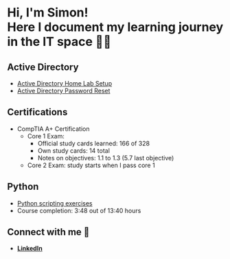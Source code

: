 <h1>Hi, I'm Simon!<br/>
<a>Here I document my learning journey in the IT space 👨‍💻</a></h2>

<h2>Active Directory</h2>

- [Active Directory Home Lab Setup](https://github.com/rohrersimon/Active-Directory-Home-Lab)
- [Active Directory Password Reset](https://github.com/rohrersimon/Active-Directory-Password-Reset)

<h2>Certifications</h2>

- CompTIA A+ Certification
  - Core 1 Exam:
    - Official study cards learned: 166 of 328
    - Own study cards: 14 total
    - Notes on objectives: 1.1 to 1.3 (5.7 last objective)
  - Core 2 Exam: study starts when I pass core 1

<h2>Python</h2>

- [Python scripting exercises](https://github.com/rohrersimon/Python-for-Everybody)
- Course completion: 3:48 out of 13:40 hours

<h2> Connect with me 🤳</h2>

- <b>[LinkedIn](https://www.linkedin.com/in/rohrersimon/)</b>

